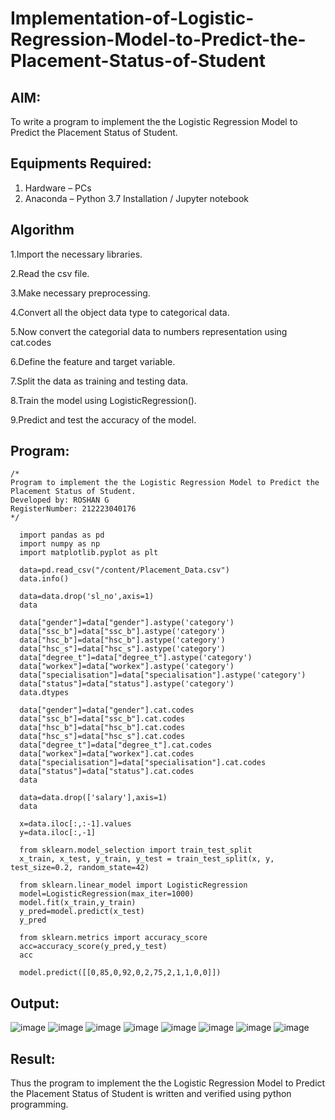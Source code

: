 # Implementation-of-Logistic-Regression-Model-to-Predict-the-Placement-Status-of-Student

## AIM:
To write a program to implement the the Logistic Regression Model to Predict the Placement Status of Student.

## Equipments Required:
1. Hardware – PCs
2. Anaconda – Python 3.7 Installation / Jupyter notebook

## Algorithm
1.Import the necessary libraries.

2.Read the csv file.

3.Make necessary preprocessing.

4.Convert all the object data type to categorical data.

5.Now convert the categorial data to numbers representation using cat.codes

6.Define the feature and target variable.

7.Split the data as training and testing data.

8.Train the model using LogisticRegression().

9.Predict and test the accuracy of the model.

## Program:
```
/*
Program to implement the the Logistic Regression Model to Predict the Placement Status of Student.
Developed by: ROSHAN G
RegisterNumber: 212223040176
*/
```
```
  import pandas as pd
  import numpy as np
  import matplotlib.pyplot as plt
  
  data=pd.read_csv("/content/Placement_Data.csv")
  data.info()
  
  data=data.drop('sl_no',axis=1)
  data
  
  data["gender"]=data["gender"].astype('category')
  data["ssc_b"]=data["ssc_b"].astype('category')
  data["hsc_b"]=data["hsc_b"].astype('category')
  data["hsc_s"]=data["hsc_s"].astype('category')
  data["degree_t"]=data["degree_t"].astype('category')
  data["workex"]=data["workex"].astype('category')
  data["specialisation"]=data["specialisation"].astype('category')
  data["status"]=data["status"].astype('category')
  data.dtypes
  
  data["gender"]=data["gender"].cat.codes
  data["ssc_b"]=data["ssc_b"].cat.codes
  data["hsc_b"]=data["hsc_b"].cat.codes
  data["hsc_s"]=data["hsc_s"].cat.codes
  data["degree_t"]=data["degree_t"].cat.codes
  data["workex"]=data["workex"].cat.codes
  data["specialisation"]=data["specialisation"].cat.codes
  data["status"]=data["status"].cat.codes
  data
  
  data=data.drop(['salary'],axis=1)
  data
  
  x=data.iloc[:,:-1].values
  y=data.iloc[:,-1]
  
  from sklearn.model_selection import train_test_split
  x_train, x_test, y_train, y_test = train_test_split(x, y, test_size=0.2, random_state=42)
  
  from sklearn.linear_model import LogisticRegression
  model=LogisticRegression(max_iter=1000)
  model.fit(x_train,y_train)
  y_pred=model.predict(x_test)
  y_pred
  
  from sklearn.metrics import accuracy_score
  acc=accuracy_score(y_pred,y_test)
  acc
  
  model.predict([[0,85,0,92,0,2,75,2,1,1,0,0]])
```

## Output:
![image](https://github.com/user-attachments/assets/dae290d9-54a9-4acb-9770-599c3d74a727)
![image](https://github.com/user-attachments/assets/1c541eb4-b004-4fe2-ad31-302c03e5cda2)
![image](https://github.com/user-attachments/assets/eca96f72-fdc3-48e3-8cc2-d5213f97f740)
![image](https://github.com/user-attachments/assets/95fb0a64-3fed-4ad8-96e1-78a792ae9192)
![image](https://github.com/user-attachments/assets/a39ab4f2-f9bc-43b1-9556-6a12f5535282)
![image](https://github.com/user-attachments/assets/d20b2ccd-2304-428a-a715-65a84b9990cf)
![image](https://github.com/user-attachments/assets/e769ca5b-8be3-473f-82b1-5c3c64c17557)   ![image](https://github.com/user-attachments/assets/1847b73e-9ca4-49ea-b179-1fbc31a341f9)

## Result:
Thus the program to implement the the Logistic Regression Model to Predict the Placement Status of Student is written and verified using python programming.
